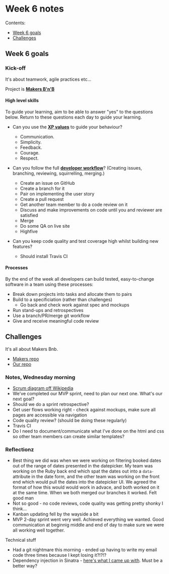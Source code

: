 # Week 6 notes

Contents:

- [Week 6 goals](#goals)
- [Challenges](#challenges)

## <a name='goals'>Week 6 goals</a>

### Kick-off

It's about teamwork, agile practices etc...

Project is **[Makers B'n'B](https://github.com/makersacademy/course/tree/master/makersbnb)**

#### High level skills

To guide your learning, aim to be able to answer "yes" to the questions below. Return to these questions each day to guide your learning.

- Can you use the [**XP values**](http://www.extremeprogramming.org/values.html) to guide your behaviour?
    - Communication.
    - Simplicity.
    - Feedback.
    - Courage.
    - Respect.

- Can you follow the full [**developer workflow**](https://github.com/makersacademy/course/blob/master/pills/development_workflow.md)? (Creating issues, branching, reviewing, squirrelling, merging.)
    - Create an issue on GitHub
    - Create a branch for it
    - Pair on implementing the user story
    - Create a pull request
    - Get another team member to do a code review on it
    - Discuss and make improvements on code until you and reviewer are satisfied
    - Merge
    - Do some QA on live site
    - Highfive

- Can you keep code quality and test coverage high whilst building new features?
    - Should install Travis CI

#### Processes

By the end of the week all developers can build tested, easy-to-change software in a team using these processes:

- Break down projects into tasks and allocate them to pairs
- Build to a specificiation (rather than challenges)
    - Go back and check work against spec and mockups
- Run stand-ups and retrospectives
- Use a branch/PR/merge git workflow
- Give and receive meaningful code review


## <a name='challenges'>Challenges</a>

It's all about Makers Bnb.
- [Makers repo](https://github.com/makersacademy/course/tree/master/makersbnb   )
- [Our repo](https://github.com/andrewmclelland23/makers-bnb)

### Notes, Wednesday morning

- [Scrum diagram off Wikipedia][scrum]
- We've completed our MVP sprint, need to plan our next one. What's our next goal?
- Should we do a sprint retrospective?
- Get user flows working right - check against mockups, make sure all pages are accessible via navigation
- Code quality review? (should be doing these regularly)
- Travis CI
- Do I need to document/communicate what I've done on the html and css so other team members can create similar templates?

[scrum]: https://en.wikipedia.org/wiki/Scrum_(software_development)#/media/File:Scrum_Framework.png

### Reflectionz

- Best thing we did was when we were working on filtering booked dates out of the range of dates presented in the datepicker. My team was working on the Ruby back end which spat the dates out into a `data-` attribute in the date form, and the other team was working on the front end which would pull the dates into the datepicker UI. We agreed the format of how this would would work in advace, and both worked on it at the same time. When we both merged our branches it worked. Felt good man
- Not so good - no code reviews, code quality was getting pretty shonky I think...
- Kanban updating fell by the wayside a bit
- MVP 2-day sprint went very well. Achieved everything we wanted. Good communication at beginnig middle and end of day to make sure we were all working well together.

Technical stuff
- Had a git nightmare this morning - ended up having to write my email code three times because I kept losing it?!?!?
- Dependency injection in Sinatra - [here's what I came up with](https://github.com/makers-bnb/makers-bnb/commit/00bd9f1b235700b67c390123a69e4691525826c5). Must be a better way?